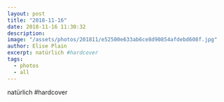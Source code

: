 ```yaml
---
layout: post
title: "2018-11-16"
date: 2018-11-16 11:30:32
description: 
image: "/assets/photos/201811/e52500e633ab6ce8d90854afdebd608f.jpg"
author: Elise Plain
excerpt: natürlich #hardcover
tags: 
  - photos
  - all
---
```


natürlich #hardcover
<p></p>